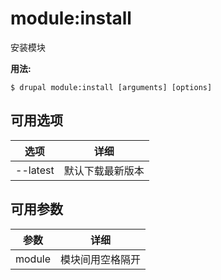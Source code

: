 # module:install
安装模块

**用法:**
```
$ drupal module:install [arguments] [options] 
```

## 可用选项
选项 | 详细
-------|-------------
--latest | 默认下载最新版本

## 可用参数
参数 | 详细
---------|-------------
module | 模块间用空格隔开
